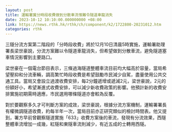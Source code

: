 ```yaml
---
layout: post
title: 運輸署冀分時段收費做到分散車流惟難令隧道車龍消失
date: 2023-10-12 10:10:00.000000000 +08:00
link: https://news.rthk.hk/rthk/ch/component/k2/1722800-20231012.htm
categories: rthk
---
```


三隧分流方案第二階段的「分時段收費」將於12月10日清晨5時實施，運輸署助理署長梁世豪說，分流方案難以令隧道車龍消失，但希望做到分散車流，避免隧道塞車情況影響到主要路口。

梁世豪在一個電台節目表示，三條過海隧道整體車流目前均大幅高於容量，當局希望壓抑和分流車輛，調高繁忙時段收費是希望鼓勵市民減少自駕，盡量使用公共交通工具。當局又會設立過渡收費安排，每2分鐘遞增或遞減2元，梁世豪說，2元的份額好小，希望漸進式收費安排，可以減少新收費政策的影響。他預計新的收費安排實施初期需時適應，市民選用哪條隧道亦會較為反覆。

對於要觀察多久才可判斷方案的成效，梁世豪說，根據分流方案機制，運輸署署長有權微調隧道收費，約每半年一次，當局目前亦正研究類似的檢討時間表。他又提到，署方早前曾觀察隧道實施「633」收費方案後的車流，發現有分流效果，西隧整體車流增加一成幾，紅隧和東隧車流則減少，有近五成的士轉用西隧。
